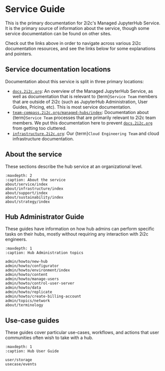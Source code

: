 # Service Guide

This is the primary documentation for 2i2c's Managed JupyterHub Service.
It is the primary source of information about the service, though some service documentation can be found on other sites.

Check out the links above in order to navigate across various 2i2c documentation resources, and see the links below for some explanations and pointers.

## Service documentation locations

Documentation about this service is split in three primary locations:

- [`docs.2i2c.org`](https://docs.2i2c.org): An overview of the Managed JupyterHub Service, as well as documentation that is relevant to {term}`Service Team` members that are outside of 2i2c (such as JupyterHub Administration, User Guides, Pricing, etc). This is most service documentation.
- [`team-compass.2i2c.org/managed-hubs/index`](https://team-compass.2i2c.org/managed-hubs/index): Documentation about {term}`Service Team` processes that are primarily relevant to 2i2c team members. We put this documentation here to prevent [`docs.2i2c.org`](https://docs.2i2c.org) from getting too cluttered.
- [`infrastructure.2i2c.org`](https://infrastructure.2i2c.org): Our {term}`Cloud Engineering Team` and cloud infrastructure documentation.

## About the service

These sections describe the hub service at an organizational level.

```{toctree}
:maxdepth: 2
:caption: About the service
about/service/index
about/infrastructure/index
about/support/index
about/sustainability/index
about/strategy/index
```

## Hub Administrator Guide

These guides have information on how hub admins can perform specific
tasks on their hubs, mostly without requiring any interaction with
2i2c engineers.

```{toctree}
:maxdepth: 1
:caption: Hub Administration topics

admin/howto/new-hub
admin/howto/configurator
admin/howto/environment/index
admin/howto/content
admin/howto/manage-users
admin/howto/control-user-server
admin/howto/data
admin/howto/replicate
admin/howto/create-billing-account
admin/topics/network
about/terminology
```

## Use-case guides

These guides cover particular use-cases, workflows, and actions that user communities often wish to take with a hub.

```{toctree}
:maxdepth: 1
:caption: Hub User Guide

user/storage
usecase/events
```
